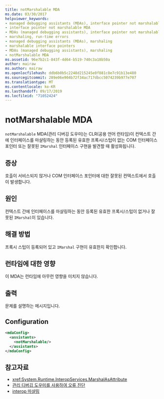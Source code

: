 ```yaml
---
title: notMarshalable MDA
ms.date: 03/30/2017
helpviewer_keywords:
- managed debugging assistants (MDAs), interface pointer not marshalable
- interface pointer not marshalable MDA
- MDAs (managed debugging assistants), interface pointer not marshalable
- marshaling, run-time errors
- managed debugging assistants (MDAs), marshaling
- marshalable interface pointers
- MDAs (managed debugging assistants), marshaling
- notMarshalable MDA
ms.assetid: 96e7b2c1-843f-4d64-b519-740c3a18b50a
author: mairaw
ms.author: mairaw
ms.openlocfilehash: ddb6b0b5c2248d215245e0f881c8e7c91b13e480
ms.sourcegitcommit: 289e06e904b72f34ac717dbcc5074239b977e707
ms.translationtype: MT
ms.contentlocale: ko-KR
ms.lasthandoff: 09/17/2019
ms.locfileid: "71052424"
---
```

# <a name="notmarshalable-mda"></a>notMarshalable MDA
`notMarshalable` MDA(관리 디버깅 도우미)는 CLR(공용 언어 런타임)이 컨텍스트 간에 인터페이스를 마샬링하는 동안 등록된 유효한 프록시/스텁이 없는 COM 인터페이스 포인터 또는 잘못된 `IMarshal` 인터페이스 구현을 발견할 때 활성화됩니다.  
  
## <a name="symptoms"></a>증상  
 호출이 서비스되지 않거나 COM 인터페이스 포인터에 대한 잘못된 컨텍스트에서 호출이 발생합니다.  
  
## <a name="cause"></a>원인  
 컨텍스트 간에 인터페이스를 마샬링하는 동안 등록된 유효한 프록시/스텁이 없거나 잘못된 `IMarshal`이 있습니다.  
  
## <a name="resolution"></a>해결 방법  
 프록시 스텁이 등록되어 있고 `IMarshal` 구현이 유효한지 확인합니다.  
  
## <a name="effect-on-the-runtime"></a>런타임에 대한 영향  
 이 MDA는 런타임에 아무런 영향을 미치지 않습니다.  
  
## <a name="output"></a>출력  
 문제를 설명하는 메시지입니다.  
  
## <a name="configuration"></a>Configuration  
  
```xml  
<mdaConfig>  
  <assistants>  
    <notMarshalable/>  
  </assistants>  
</mdaConfig>  
```  
  
## <a name="see-also"></a>참고자료

- <xref:System.Runtime.InteropServices.MarshalAsAttribute>
- [관리 디버깅 도우미를 사용하여 오류 진단](diagnosing-errors-with-managed-debugging-assistants.md)
- [interop 마샬링](../interop/interop-marshaling.md)
